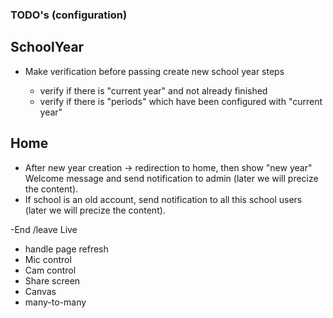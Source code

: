 ### TODO's (configuration)

## SchoolYear
* Make verification before passing create new school year steps
  
  - verify if there is "current year" and not already finished 
  - verify if there is "periods" which have been configured with "current year"

## Home

  - After new year creation -> redirection to home, then show "new year" Welcome message and send notification to admin (later we will precize the content).
  - If school is an old account, send notification to all this school users (later we will precize the content).



<!-- Techincal -->
-End /leave Live
- handle page refresh
- Mic control
- Cam control
- Share screen
- Canvas
- many-to-many